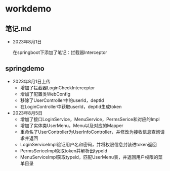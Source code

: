 # workdemo

## 笔记.md

- 2023年8月1日

  在springboot下添加了笔记：拦截器Interceptor

## springdemo

- 2023年8月1日上传
  - 增加了拦截器LoginCheckInterceptor
  - 增加了配置类WebConfig
  - 移除了UserController中的userId，deptId
  - 在LoginController中获取userId，deptId生成token
- 2023年8月5日
  - 增加了接口LoginService，MenuService，PermsSerice和对应的Impl
  - 增加了实体类UserMenu，Menu以及对应的Mapper
  - 重命名了UserController为UserInfoController，并修改为接收信息查询请求并返回
  - LoginServiceImpl验证用户名和密码，并将权限信息封装进token返回
  - PermsSericeImpl获取token并解析出typeId
  - MenuServiceImpl获取typeid，匹配UserMenu表，并返回用户权限的菜单目录


